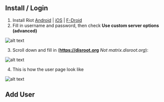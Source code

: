 ## Install / Login

1. Install Riot [Android](https://play.google.com/store/apps/details?id=im.vector.alpha) | [iOS](https://itunes.apple.com/us/app/vector.im/id1083446067) | [F-Droid](https://f-droid.org/packages/im.vector.alpha/)
2. Fill in username and password, then check **Use custom server options (advanced)**

![alt text](https://i.imgur.com/Z23iYeq.png "login")

3. Scroll down and fill in (**https://disroot.org** *Not matrix.disroot.org*):

![alt text](https://i.imgur.com/8fbGPP1.png "Custom server")

4. This is how the user page look like

![alt text](https://i.imgur.com/OfebblI.png "User page")

## Add User


